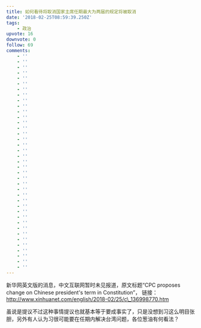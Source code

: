 ```yaml
---
title: 如何看待将取消国家主席任期最大为两届的规定将被取消
date: '2018-02-25T08:59:39.250Z'
tags:
    - 政治
upvote: 16
downvote: 0
follow: 69
comments:
    - ''
    - ''
    - ''
    - ''
    - ''
    - ''
    - ''
    - ''
    - ''
    - ''
    - ''
    - ''
    - ''
    - ''
    - ''
    - ''
    - ''
    - ''
    - ''
    - ''
    - ''
    - ''
    - ''
    - ''
    - ''
    - ''
    - ''
    - ''
    - ''
    - ''
    - ''
    - ''
    - ''
    - ''
    - ''
    - ''
    - ''
    - ''
    - ''
---
```


新华网英文版的消息，中文互联网暂时未见报道，原文标题“CPC proposes change on Chinese president's term in Constitution”， 链接：http://www.xinhuanet.com/english/2018-02/25/c\_136998770.htm

虽说是提议不过这种事情提议也就基本等于要成事实了，只是没想到习这么明目张胆，另外有人认为习很可能要在任期内解决台湾问题，各位葱油有何看法？
